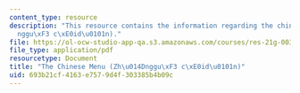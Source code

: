 ```yaml
---
content_type: resource
description: "This resource contains the information regarding the chinese menu (Zh\u014D\
  nggu\xF3 c\xE0id\u0101n)."
file: https://ol-ocw-studio-app-qa.s3.amazonaws.com/courses/res-21g-003-learning-chinese-a-foundation-course-in-mandarin-spring-2011/693b21cf4163e7579d4f303385b4b09c_MITRES_21G_003S11_menu.pdf
file_type: application/pdf
resourcetype: Document
title: "The Chinese Menu (Zh\u014Dnggu\xF3 c\xE0id\u0101n)"
uid: 693b21cf-4163-e757-9d4f-303385b4b09c
---
```


